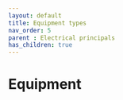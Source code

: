 ```yaml
---
layout: default
title: Equipment types
nav_order: 5
parent : Electrical principals
has_children: true
---
```


# Equipment